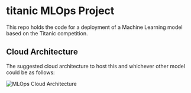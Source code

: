 # titanic MLOps Project

This repo holds the code for a deployment of a Machine Learning model based on the Titanic competition.

## Cloud Architecture

The suggested cloud architecture to host this and whichever other model could be as follows:

![MLOps Cloud Architecture](TitanicMLOps.dawio.png)